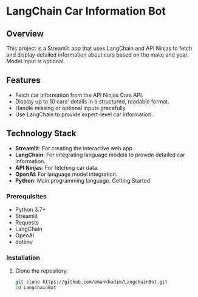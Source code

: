 # LangChain Car Information Bot

## Overview

This project is a Streamlit app that uses LangChain and API Ninjas to fetch and display detailed information about cars based on the make and year. Model input is optional.

## Features

- Fetch car information from the API Ninjas Cars API.
- Display up to 10 cars' details in a structured, readable format.
- Handle missing or optional inputs gracefully.
- Use LangChain to provide expert-level car information.

## Technology Stack

- **Streamlit**: For creating the interactive web app.
- **LangChain**: For integrating language models to provide detailed car information.
- **API Ninjas**: For fetching car data.
- **OpenAI**: For language model integration.
- **Python**: Main programming language.
Getting Started

### Prerequisites

- Python 3.7+
- Streamlit
- Requests
- LangChain
- OpenAI
- dotenv

### Installation

1. Clone the repository:
   ```bash
   git clone https://github.com/emankhadim/LangchainBot.git
   cd LangchainBot
